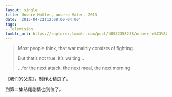 ```yaml
---
layout: single
title: Unsere Mütter, unsere Väter, 2013
date: '2013-04-21T12:08:00-04:00'
tags:
- Television
tumblr_url: https://rapturer.tumblr.com/post/48532358238/unsere-m%C3%BCtter-unsere-v%C3%A4ter-2013
---
```

> Most people think, that war mainly consists of fighting.
> 
> But that’s not true. It’s waiting…
> 
> …for the next attack, the next meal, the next morning.

《我们的父辈》，制作太精良了。

到第二集结尾剧情也到位了。

